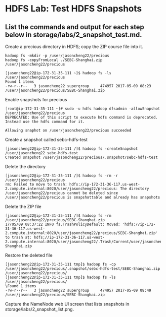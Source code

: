 # HDFS Lab: Test HDFS Snapshots
## List the commands and output for each step below in storage/labs/2_snapshot_test.md.

Create a precious directory in HDFS; copy the ZIP course file into it.
```
hadoop fs -mkdir -p /user/jasoncheng22/precious
hadoop fs -copyFromLocal ./SEBC-Shanghai.zip /user/jasoncheng22/precious

[jasoncheng22@ip-172-31-35-111 ~]$ hadoop fs -ls /user/jasoncheng22/precious
Found 1 items
-rw-r--r--   3 jasoncheng22 supergroup     474957 2017-05-09 08:23 /user/jasoncheng22/precious/SEBC-Shanghai.zip
```

Enable snapshots for precious
```
[root@ip-172-31-35-111 ~]# sudo -u hdfs hadoop dfsadmin -allowSnapshot /user/jasoncheng22/precious
DEPRECATED: Use of this script to execute hdfs command is deprecated.
Instead use the hdfs command for it.

Allowing snaphot on /user/jasoncheng22/precious succeeded
```

Create a snapshot called sebc-hdfs-test
```
[jasoncheng22@ip-172-31-35-111 /]$ hadoop fs -createSnapshot /user/jasoncheng22 sebc-hdfs-test
Created snapshot /user/jasoncheng22/precious/.snapshot/sebc-hdfs-test
```

Delete the directory
```
[jasoncheng22@ip-172-31-35-111 /]$ hadoop fs -rm -r /user/jasoncheng22/precious
rm: Failed to move to trash: hdfs://ip-172-31-36-117.us-west-2.compute.internal:8020/user/jasoncheng22/precious: The directory /user/jasoncheng22/precious cannot be deleted since /user/jasoncheng22/precious is snapshottable and already has snapshots
```

Delete the ZIP file
```
[jasoncheng22@ip-172-31-35-111 /]$ hadoop fs -rm /user/jasoncheng22/precious/SEBC-Shanghai.zip
17/05/09 08:37:22 INFO fs.TrashPolicyDefault: Moved: 'hdfs://ip-172-31-36-117.us-west-2.compute.internal:8020/user/jasoncheng22/precious/SEBC-Shanghai.zip' to trash at: hdfs://ip-172-31-36-117.us-west-2.compute.internal:8020/user/jasoncheng22/.Trash/Current/user/jasoncheng22/precious/SEBC-Shanghai.zip
```

Restore the deleted file
```
[jasoncheng22@ip-172-31-35-111 tmp]$ hadoop fs -cp /user/jasoncheng22/precious/.snapshot/sebc-hdfs-test/SEBC-Shanghai.zip /user/jasoncheng22/precious/
[jasoncheng22@ip-172-31-35-111 tmp]$ hadoop fs -ls /user/jasoncheng22/precious/
\Found 1 items
-rw-r--r--   3 jasoncheng22 supergroup     474957 2017-05-09 08:49 /user/jasoncheng22/precious/SEBC-Shanghai.zip
```


Capture the NameNode web UI screen that lists snapshots in storage/labs/2_snapshot_list.png.

